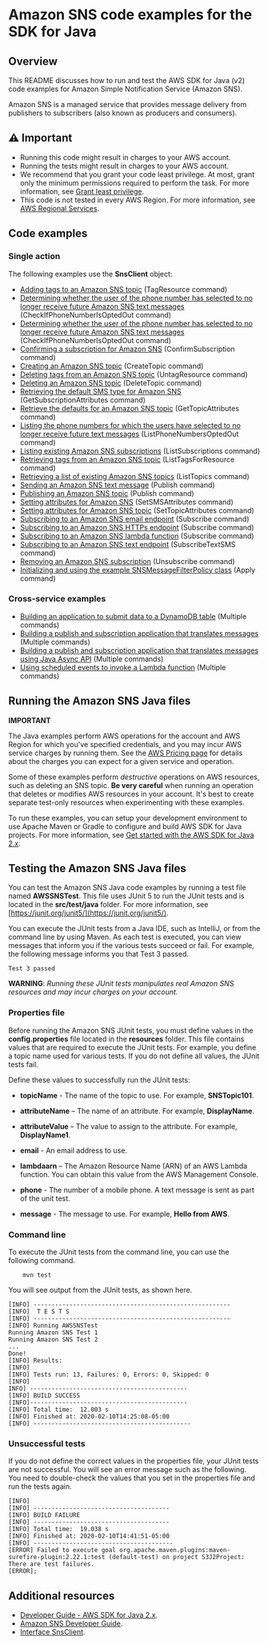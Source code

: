 # Amazon SNS code examples for the SDK for Java

## Overview
This README discusses how to run and test the AWS SDK for Java (v2) code examples for Amazon Simple Notification Service (Amazon SNS).

Amazon SNS is a managed service that provides message delivery from publishers to subscribers (also known as producers and consumers). 

## ⚠️ Important
* Running this code might result in charges to your AWS account. 
* Running the tests might result in charges to your AWS account.
* We recommend that you grant your code least privilege. At most, grant only the minimum permissions required to perform the task. For more information, see [Grant least privilege](https://docs.aws.amazon.com/IAM/latest/UserGuide/best-practices.html#grant-least-privilege). 
* This code is not tested in every AWS Region. For more information, see [AWS Regional Services](https://aws.amazon.com/about-aws/global-infrastructure/regional-product-services).

## Code examples

### Single action

The following examples use the **SnsClient** object:

- [Adding tags to an Amazon SNS topic](https://github.com/awsdocs/aws-doc-sdk-examples/tree/main/javav2/example_code/sns/src/main/java/com/example/sns/AddTags.java) (TagResource command)
- [Determining whether the user of the phone number has selected to no longer receive future Amazon SNS text messages](https://github.com/awsdocs/aws-doc-sdk-examples/tree/main/javav2/example_code/sns/src/main/java/com/example/sns/CheckOptOut.java) (CheckIfPhoneNumberIsOptedOut command)
- [Determining whether the user of the phone number has selected to no longer receive future Amazon SNS text messages](https://github.com/awsdocs/aws-doc-sdk-examples/tree/main/javav2/example_code/sns/src/main/java/com/example/sns/CheckOptOut.java) (CheckIfPhoneNumberIsOptedOut command)
- [Confirming a subscription for Amazon SNS](https://github.com/awsdocs/aws-doc-sdk-examples/tree/main/javav2/example_code/sns/src/main/java/com/example/sns/ConfirmSubscription.java) (ConfirmSubscription command)
- [Creating an Amazon SNS topic](https://github.com/awsdocs/aws-doc-sdk-examples/tree/main/javav2/example_code/sns/src/main/java/com/example/sns/CreateTopic.java) (CreateTopic command)
- [Deleting tags from an Amazon SNS topic](https://github.com/awsdocs/aws-doc-sdk-examples/tree/main/javav2/example_code/sns/src/main/java/com/example/sns/DeleteTag.java) (UntagResource command)
- [Deleting an Amazon SNS topic](https://github.com/awsdocs/aws-doc-sdk-examples/tree/main/javav2/example_code/sns/src/main/java/com/example/sns/DeleteTopic.java) (DeleteTopic command)
- [Retrieving the default SMS type for Amazon SNS](https://github.com/awsdocs/aws-doc-sdk-examples/tree/main/javav2/example_code/sns/src/main/java/com/example/sns/GetSMSAtrributes.java) (GetSubscriptionAttributes command)
- [Retrieve the defaults for an Amazon SNS topic](https://github.com/awsdocs/aws-doc-sdk-examples/tree/main/javav2/example_code/sns/src/main/java/com/example/sns/GetTopicAttributes.java) (GetTopicAttributes command)
- [Listing the phone numbers for which the users have selected to no longer receive future text messages](https://github.com/awsdocs/aws-doc-sdk-examples/tree/main/javav2/example_code/sns/src/main/java/com/example/sns/ListOptOut.java) (ListPhoneNumbersOptedOut command)
- [Listing existing Amazon SNS subscriptions](https://github.com/awsdocs/aws-doc-sdk-examples/tree/main/javav2/example_code/sns/src/main/java/com/example/sns/ListSubscriptions.java) (ListSubscriptions command)
- [Retrieving tags from an Amazon SNS topic](https://github.com/awsdocs/aws-doc-sdk-examples/tree/main/javav2/example_code/sns/src/main/java/com/example/sns/ListTags.java) (ListTagsForResource command)
- [Retrieving a list of existing Amazon SNS topics](https://github.com/awsdocs/aws-doc-sdk-examples/tree/main/javav2/example_code/sns/src/main/java/com/example/sns/ListTopics.java) (ListTopics command)
- [Sending an Amazon SNS text message](https://github.com/awsdocs/aws-doc-sdk-examples/tree/main/javav2/example_code/sns/src/main/java/com/example/sns/PublishTextSMS.java) (Publish command)
- [Publishing an Amazon SNS topic](https://github.com/awsdocs/aws-doc-sdk-examples/tree/main/javav2/example_code/sns/src/main/java/com/example/sns/PublishTopic.java) (Publish command)
- [Setting attributes for Amazon SNS](https://github.com/awsdocs/aws-doc-sdk-examples/tree/main/javav2/example_code/sns/src/main/java/com/example/sns/SetSMSAttributes.java) (SetSMSAttributes command)
- [Setting attributes for Amazon SNS topic](https://github.com/awsdocs/aws-doc-sdk-examples/tree/main/javav2/example_code/sns/src/main/java/com/example/sns/SetTopicAttributes.java) (SetTopicAttributes command)
- [Subscribing to an Amazon SNS email endpoint](https://github.com/awsdocs/aws-doc-sdk-examples/tree/main/javav2/example_code/sns/src/main/java/com/example/sns/SubscribeEmail.java) (Subscribe command) 
- [Subscribing to an Amazon SNS HTTPs endpoint](https://github.com/awsdocs/aws-doc-sdk-examples/tree/main/javav2/example_code/sns/src/main/java/com/example/sns/SubscribeHTTPS.java) (Subscribe command) 
- [Subscribing to an Amazon SNS lambda function](https://github.com/awsdocs/aws-doc-sdk-examples/tree/main/javav2/example_code/sns/src/main/java/com/example/sns/SubscribeLambda.java) (Subscribe command) 
- [Subscribing to an Amazon SNS text endpoint](https://github.com/awsdocs/aws-doc-sdk-examples/tree/main/javav2/example_code/sns/src/main/java/com/example/sns/SubscribeTextSMS.java) (SubscribeTextSMS command)  
- [Removing an Amazon SNS subscription](https://github.com/awsdocs/aws-doc-sdk-examples/tree/main/javav2/example_code/sns/src/main/java/com/example/sns/Unsubscribe.java) (Unsubscribe command)  
- [Initializing and using the example SNSMessageFilterPolicy class](https://github.com/awsdocs/aws-doc-sdk-examples/tree/main/javav2/example_code/sns/src/main/java/com/example/sns/UseMessageFilterPolicy.java) (Apply command)  

### Cross-service examples

- [Building an application to submit data to a DynamoDB table](https://github.com/awsdocs/aws-doc-sdk-examples/tree/main/javav2/usecases/creating_first_project) (Multiple commands)
- [Building a publish and subscription application that translates messages](https://github.com/awsdocs/aws-doc-sdk-examples/tree/main/javav2/usecases/creating_sns_sample_app) (Multiple commands)
- [Building a publish and subscription application that translates messages using Java Async API](https://github.com/awsdocs/aws-doc-sdk-examples/tree/main/javav2/usecases/creating_sns_async) (Multiple commands)
- [Using scheduled events to invoke a Lambda function](https://github.com/awsdocs/aws-doc-sdk-examples/tree/main/javav2/usecases/creating_scheduled_events) (Multiple commands)

## Running the Amazon SNS Java files

**IMPORTANT**

The Java examples perform AWS operations for the account and AWS Region for which you've specified credentials, and you may incur AWS service charges by running them. See the [AWS Pricing page](https://aws.amazon.com/pricing/) for details about the charges you can expect for a given service and operation.   

Some of these examples perform *destructive* operations on AWS resources, such as deleting an SNS topic. **Be very careful** when running an operation that deletes or modifies AWS resources in your account. It's best to create separate test-only resources when experimenting with these examples.

To run these examples, you can setup your development environment to use Apache Maven or Gradle to configure and build AWS SDK for Java projects. For more information, 
see [Get started with the AWS SDK for Java 2.x](https://docs.aws.amazon.com/sdk-for-java/latest/developer-guide/get-started.html).


 ## Testing the Amazon SNS Java files

You can test the Amazon SNS Java code examples by running a test file named **AWSSNSTest**. This file uses JUnit 5 to run the JUnit tests and is located in the **src/test/java** folder. For more information, see [https://junit.org/junit5/](https://junit.org/junit5/).

You can execute the JUnit tests from a Java IDE, such as IntelliJ, or from the command line by using Maven. As each test is executed, you can view messages that inform you if the various tests succeed or fail. For example, the following message informs you that Test 3 passed.

	Test 3 passed

**WARNING**: _Running these JUnit tests manipulates real Amazon SNS resources and may incur charges on your account._

 ### Properties file
Before running the Amazon SNS JUnit tests, you must define values in the **config.properties** file located in the **resources** folder. This file contains values that are required to execute the JUnit tests. For example, you define a topic name used for various tests. If you do not define all values, the JUnit tests fail.

Define these values to successfully run the JUnit tests:

- **topicName** - The name of the topic to use. For example, **SNSTopic101**.

- **attributeName** – The name of an attribute. For example, **DisplayName**.

- **attributeValue** – The value to assign to the attribute. For example, **DisplayName1**.

- **email** - An email address to use.

- **lambdaarn** – The Amazon Resource Name (ARN) of an AWS Lambda function. You can obtain this value from the AWS Management Console.  
-  **phone**  - The number of a mobile phone. A text message is sent as part of the unit test.  

- **message** - The message to use. For example, **Hello from AWS**.  

### Command line
To execute the JUnit tests from the command line, you can use the following command.

		mvn test

You will see output from the JUnit tests, as shown here.

	[INFO] -------------------------------------------------------
	[INFO]  T E S T S
	[INFO] -------------------------------------------------------
	[INFO] Running AWSSNSTest
	Running Amazon SNS Test 1
	Running Amazon SNS Test 2
	...
	Done!
	[INFO] Results:
	[INFO]
	[INFO] Tests run: 13, Failures: 0, Errors: 0, Skipped: 0
	[INFO]
	INFO] --------------------------------------------
	[INFO] BUILD SUCCESS
	[INFO]--------------------------------------------
	[INFO] Total time:  12.003 s
	[INFO] Finished at: 2020-02-10T14:25:08-05:00
	[INFO] --------------------------------------------

### Unsuccessful tests

If you do not define the correct values in the properties file, your JUnit tests are not successful. You will see an error message such as the following. You need to double-check the values that you set in the properties file and run the tests again.

	[INFO]
	[INFO] --------------------------------------
	[INFO] BUILD FAILURE
	[INFO] --------------------------------------
	[INFO] Total time:  19.038 s
	[INFO] Finished at: 2020-02-10T14:41:51-05:00
	[INFO] ---------------------------------------
	[ERROR] Failed to execute goal org.apache.maven.plugins:maven-surefire-plugin:2.22.1:test (default-test) on project S3J2Project:  There are test failures.
	[ERROR];
	
## Additional resources
* [Developer Guide - AWS SDK for Java 2.x](https://docs.aws.amazon.com/sdk-for-java/latest/developer-guide/get-started.html).
* [Amazon SNS Developer Guide](https://docs.aws.amazon.com/sns/latest/dg/welcome.html).
* [Interface SnsClient](https://sdk.amazonaws.com/java/api/latest/software/amazon/awssdk/services/sns/SnsClient.html).	
